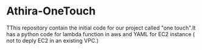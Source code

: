 # Athira-OneTouch
TThis repository contain the initial code for our project called "one touch".It has a python code for lambda  function in aws and YAML for EC2 instance ( not to deply EC2 in an existing VPC.)

